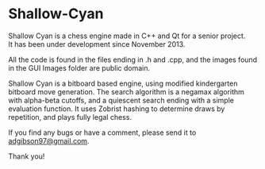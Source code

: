 Shallow-Cyan
============

Shallow Cyan is a chess engine made in C++ and Qt for a senior project.  
It has been under development since November 2013. 

All the code is found in the files ending in .h and .cpp, and the images found in the GUI Images folder are public domain.

Shallow Cyan is a bitboard based engine, using modified kindergarten bitboard move generation.  The search algorithm is a negamax algorithm with alpha-beta cutoffs, and a quiescent search ending with a simple evaluation function.  It uses Zobrist hashing to determine draws by repetition, and plays fully legal chess.  

If you find any bugs or have a comment, please send it to adgibson97@gmail.com.

Thank you!
